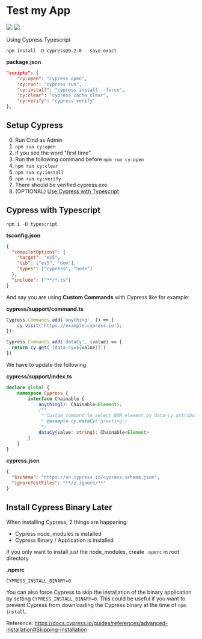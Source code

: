 # Test my App

<p>
  <img src="https://img.shields.io/badge/-cypress-lightblue"/>
  <img src="https://img.shields.io/badge/-typescript-blue"/>
</p>

Using Cypress Typescript

```
npm install -D cypress@9.2.0 --save-exact
```

**package.json**

```json
"scripts": {
    "cy:open": "cypress open",
    "cy:run": "cypress run",
    "cy:install": "cypress install --force",
    "cy:clear": "cypress cache clear",
    "cy:verify": "cypress verify"
},
```

## Setup Cypress

0. Run Cmd as Admin
1. `npm run cy:open`
2. if you see the word "first time".
3. Run the following command before `npm run cy:open`
4. `npm run cy:clear`
5. `npm run cy:install`
6. `npm run cy:verify`
7. There should be verified cypress.exe
8. (OPTIONAL) [Use Cypress with Typescript](#cypress-with-typescript)

## Cypress with Typescript

```
npm i -D typescript
```

**tsconfig.json**

```json
{
  "compilerOptions": {
    "target": "es5",
    "lib": ["es5", "dom"],
    "types": ["cypress", "node"]
  },
  "include": ["**/*.ts"]
}
```

And say you are using **Custom Commands** with Cypress like for example:

**cypress/support/command.ts**

```ts
Cypress.Commands.add('anything', () => {
    cy.visit('https://example.cypress.io');
});

Cypress.Commands.add('dataCy', (value) => {
  return cy.get(`[data-cy=${value}]`)
})
```

We have to update the following

**cypress/support/index.ts**

```ts
declare global {
    namespace Cypress {
        interface Chainable {
            anything(): Chainable<Element>;
            /**
             * Custom command to select DOM element by data-cy attribute.
             * @example cy.dataCy('greeting')
             */
            dataCy(value: string): Chainable<Element>
        }
    }
}
```

**cypress.json**

```json
{
  "$schema": "https://on.cypress.io/cypress.schema.json",
  "ignoreTestFiles": "**/z-ignore/**"
}
```

## Install Cypress Binary Later

When installing Cypress, 2 things are happening:

- Cypress node_modules is installed
- Cypress Binary / Application is installed

If you only want to install just the node_modules, create `.npmrc` in root directory

**.npmrc**

```
CYPRESS_INSTALL_BINARY=0
```

You can also force Cypress to skip the installation of the binary application by setting `CYPRESS_INSTALL_BINARY=0`. This could be useful if you want to prevent Cypress from downloading the Cypress binary at the time of `npm install`.

Reference: https://docs.cypress.io/guides/references/advanced-installation#Skipping-installation

